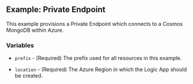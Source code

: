 ## Example: Private Endpoint

This example provisions a Private Endpoint which connects to a Cosmos MongoDB within Azure.

### Variables

* `prefix` - (Required) The prefix used for all resources in this example.

* `location` - (Required) The Azure Region in which the Logic App should be created.
